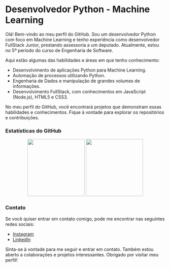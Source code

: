 # Desenvolvedor Python - Machine Learning

Olá! Bem-vindo ao meu perfil do GitHub. Sou um desenvolvedor Python com foco em Machine Learning e tenho experiência como desenvolvedor FullStack Junior, prestando assessoria a um deputado. Atualmente, estou no 5º período do curso de Engenharia de Software.

Aqui estão algumas das habilidades e áreas em que tenho conhecimento:

- Desenvolvimento de aplicações Python para Machine Learning.
- Automação de processos utilizando Python.
- Engenharia de Dados e manipulação de grandes volumes de informações.
- Desenvolvimento FullStack, com conhecimentos em JavaScript (Node.js), HTML5 e CSS3.

No meu perfil do GitHub, você encontrará projetos que demonstram essas habilidades e conhecimentos. Fique à vontade para explorar os repositórios e contribuições.

### Estatísticas do GitHub

<div align="center">
  <img height="180em" src="https://github-readme-stats.vercel.app/api?username=faellm&show_icons=true&theme=dark&include_all_commits=true&count_private=true"/>
  <img height="180em" src="https://github-readme-stats.vercel.app/api/top-langs/?username=faellm&layout=compact&langs_count=7&theme=dark"/>
</div>

### Contato

Se você quiser entrar em contato comigo, pode me encontrar nas seguintes redes sociais:

- [Instagram](https://www.instagram.com/fael_lm)
- [LinkedIn](https://www.linkedin.com/in/rafael-lara-martins-668402157/)

Sinta-se à vontade para me seguir e entrar em contato. Também estou aberto a colaborações e projetos interessantes. Obrigado por visitar meu perfil!
